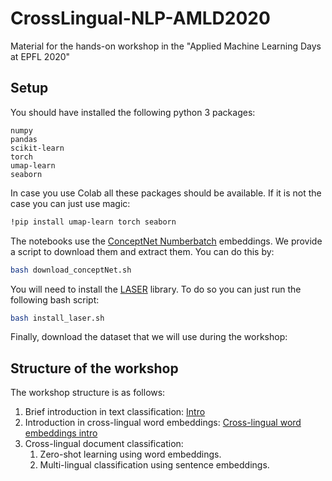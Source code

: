 # CrossLingual-NLP-AMLD2020
Material for the hands-on workshop in the "Applied Machine Learning Days at EPFL 2020"

## Setup
You should have installed the following python 3 packages:
```
numpy
pandas
scikit-learn
torch
umap-learn
seaborn
```

In case you use Colab all these packages should be available. If it is not the case you can just use magic:
```bash
!pip install umap-learn torch seaborn
```

The notebooks use the [ConceptNet Numberbatch](https://github.com/commonsense/conceptnet-numberbatch) embeddings. We provide a script to download them and extract them. You can do this by: 
```bash
bash download_conceptNet.sh
```

You will need to install the [LASER](https://github.com/facebookresearch/LASER) library. To do so you can just run the following bash script:
```bash
bash install_laser.sh
```

Finally, download the dataset that we will use during the workshop:

## Structure of the workshop
The workshop structure is as follows:

1. Brief introduction in text classification: [Intro](https://github.com/ioannispartalas/CrossLingual-NLP-AMLD2020/blob/master/Cross-lingual%20document%20classification.ipynb) 
2. Introduction in cross-lingual word embeddings: [Cross-lingual word embeddings intro](https://github.com/ioannispartalas/CrossLingual-NLP-AMLD2020/blob/master/notebooks/Brief_into_to_Cross_Lingual_embeddings.ipynb) 
3. Cross-lingual document classification:
    1. Zero-shot learning using word embeddings.
    2. Multi-lingual classification using sentence embeddings.
